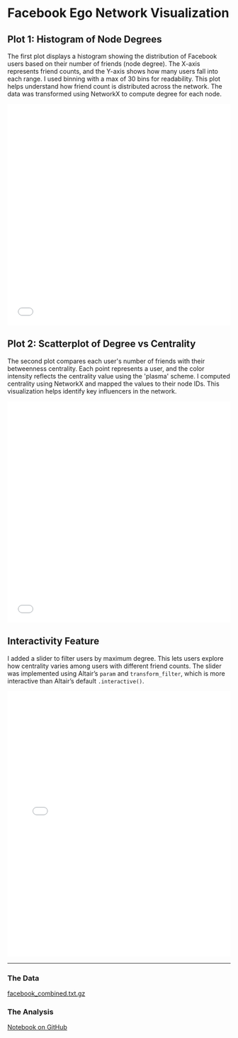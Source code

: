 # Facebook Ego Network Visualization

## Plot 1: Histogram of Node Degrees

The first plot displays a histogram showing the distribution of Facebook users based on their number of friends (node degree). The X-axis represents friend counts, and the Y-axis shows how many users fall into each range. I used binning with a max of 30 bins for readability. This plot helps understand how friend count is distributed across the network. The data was transformed using NetworkX to compute degree for each node.

<iframe src="assets/histogram.html" width="100%" height="500px" frameborder="0"></iframe>

## Plot 2: Scatterplot of Degree vs Centrality

The second plot compares each user's number of friends with their betweenness centrality. Each point represents a user, and the color intensity reflects the centrality value using the 'plasma' scheme. I computed centrality using NetworkX and mapped the values to their node IDs. This visualization helps identify key influencers in the network.

<iframe src="assets/scatterplot.html" width="100%" height="500px" frameborder="0"></iframe>

## Interactivity Feature

I added a slider to filter users by maximum degree. This lets users explore how centrality varies among users with different friend counts. The slider was implemented using Altair’s `param` and `transform_filter`, which is more interactive than Altair’s default `.interactive()`.

<iframe src="assets/interactive_plot.html" width="100%" height="600px" frameborder="0"></iframe>

---

### The Data  
[facebook_combined.txt.gz](https://snap.stanford.edu/data/facebook_combined.txt.gz)

### The Analysis  
[Notebook on GitHub](https://github.com/AnupamaSingh23/is445-hw5-visualization/blob/cfeac33efd5e13e08a31a38080b75c732c1317fd/Workbook.ipynb)

